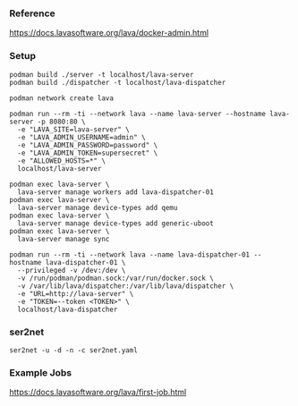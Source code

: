 ### Reference

https://docs.lavasoftware.org/lava/docker-admin.html

### Setup

```shell
podman build ./server -t localhost/lava-server
podman build ./dispatcher -t localhost/lava-dispatcher

podman network create lava

podman run --rm -ti --network lava --name lava-server --hostname lava-server -p 8080:80 \
  -e "LAVA_SITE=lava-server" \
  -e "LAVA_ADMIN_USERNAME=admin" \
  -e "LAVA_ADMIN_PASSWORD=password" \
  -e "LAVA_ADMIN_TOKEN=supersecret" \
  -e "ALLOWED_HOSTS=*" \
  localhost/lava-server

podman exec lava-server \
  lava-server manage workers add lava-dispatcher-01
podman exec lava-server \
  lava-server manage device-types add qemu
podman exec lava-server \
  lava-server manage device-types add generic-uboot
podman exec lava-server \
  lava-server manage sync

podman run --rm -ti --network lava --name lava-dispatcher-01 --hostname lava-dispatcher-01 \
  --privileged -v /dev:/dev \
  -v /run/podman/podman.sock:/var/run/docker.sock \
  -v /var/lib/lava/dispatcher:/var/lib/lava/dispatcher \
  -e "URL=http://lava-server" \
  -e "TOKEN=--token <TOKEN>" \
  localhost/lava-dispatcher
```

### ser2net

```shell
ser2net -u -d -n -c ser2net.yaml
```

### Example Jobs

https://docs.lavasoftware.org/lava/first-job.html
